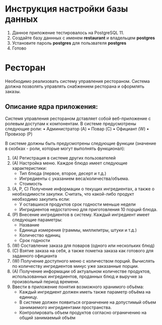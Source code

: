 # Инструкция настройки базы данных
1. Данное приложение тестировалось на PostgreSQL 11.
2. Создайте базу даннных с именем **restaurant** и владельцем **postgres**
3. Установите пароль **postgres** для пользвателя **postgres** 
4. Готово

# Ресторан
Необходимо реализовать систему управления рестораном. Система должна позволять управлять снабжением ресторана и оформлять заказы. 

## Описание ядра приложения:
Системя управления рестораном дставляет собой веб-приложение с ролевым доступам к компонентам. В системе предусмотрены следующие роли:
•	Администратор (A)
•	Повар (C)
•	Официант (W)
•	Провизор (P)

В системе должны быть предусмотрены следующие функции (значение в скобках - роли, которые могут выполнять функционал):
1. (А) Регистрация в системе других пользователей
2. (А) Настройка меню. Каждое блюдо имеет следующие характеристики:
   -	Тип блюда (первое, второе, десерт и т.д.)
   -	Ингредиенты с указанием веса/количества/объема.
   -	Стоимость
3. (A, P, C) Получение информации о текущих ингредиентах, а также о необходимости закупки. Считать, что какой-либо продукт необходимо закупить если:
   -	У оставшихся продуктов срок годности меньше недели
   -	Ингридиентов недостаточно для приготовления 10 порций блюда.
4. (P) Внесение ингредиентов в систему. Каждый ингредиент имеет следующие параметры:
   -	Название
   -	Единица измерения (граммы, миллилитры, штуки и т.д.)
   -	Количество единиц
   -	Срок годности
5. (W) Составление заказа для поваров (одного или нескольких блюд)
6. (С) Взятие заказа на себя, а также пометка заказа как готового для заданного официанта
7. (W) Получение доступного меню с количеством порций. Вычислять по количеству ингредиентов минус уже заказанные порции.
8. (A) Получение информации об актуальном количестве продуктов, использованных ингредиентов, проданных блюд и выручке за произвольный период времени.
9. Ввести в приложение понятия возможного хранимого объёма:
    -	Каждый ингредиент должен иметь также параметр объёма на единицу. 
    -	В системе должен появиться ограничение на допустимый объем занимаемого ингредиентами пространства.
    -	Контролировать объем продуктов согласно ограничению на общий занимаемый объём



